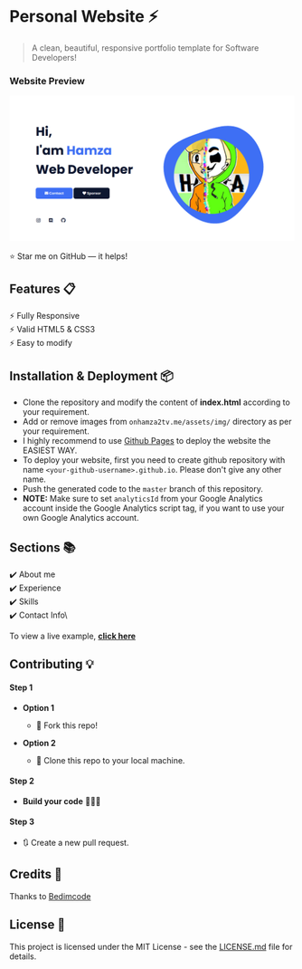 # Personal Website ⚡️ 
> A clean, beautiful, responsive portfolio template for Software Developers!

### Website Preview
<p align="center"> 
  <kbd>
    <a href="https://OnHamza2TV.me/" target="_blank"><img src="assets/img/screen.png">
  </a>
  </kbd>
</p>

:star: Star me on GitHub — it helps!

## Features 📋
⚡️ Fully Responsive\
⚡️ Valid HTML5 & CSS3\
⚡️ Easy to modify

## Installation & Deployment 📦
- Clone the repository and modify the content of <b>index.html</b> according to your requirement.
- Add or remove images from `onhamza2tv.me/assets/img/` directory as per your requirement.
- I highly recommend to use [Github Pages](https://create-react-app.dev/docs/deployment/#github-pages) to deploy the website the EASIEST WAY.
- To deploy your website, first you need to create github repository with name `<your-github-username>.github.io`. Please don't give any other name.
- Push the generated code to the `master` branch of this repository.
- <b>NOTE:</b> Make sure to set `analyticsId` from your Google Analytics account inside the Google Analytics script tag, if you want to use your own Google Analytics account.

## Sections 📚
✔️ About me\
✔️ Experience\
✔️ Skills \
✔️ Contact Info\

To view a live example, **[click here](https://onhamza2tv.tech/)**

## Contributing 💡
#### Step 1

- **Option 1**
    - 🍴 Fork this repo!

- **Option 2**
    - 👯 Clone this repo to your local machine.


#### Step 2

- **Build your code** 🔨🔨🔨

#### Step 3

- 🔃 Create a new pull request.

## Credits 🙏
Thanks to [Bedimcode](https://github.com/bedimcode)

## License 📄
This project is licensed under the MIT License - see the [LICENSE.md](./LICENSE) file for details.
